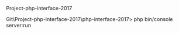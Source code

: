 Project-php-interface-2017

Git\Project-php-interface-2017\php-interface-2017> php bin/console server:run